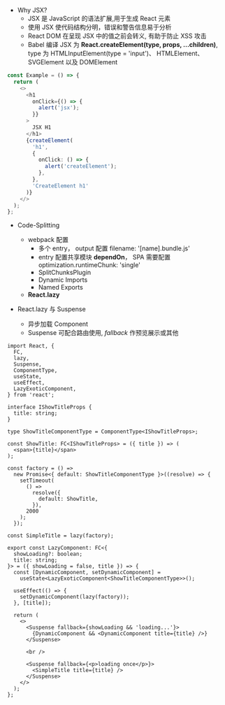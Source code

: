 - Why JSX?
  - JSX 是 JavaScript 的语法扩展,用于生成 React 元素
  - 使用 JSX 使代码结构分明，错误和警告信息易于分析
  - React DOM 在呈现 JSX 中的值之前会转义, 有助于防止 XSS 攻击
  - Babel 编译 JSX 为 **React.createElement(type, props, ...children)**, type 为 HTMLInputElement(type = 'input')、 HTMLElement、 SVGElement 以及 DOMElement

```typescript
const Example = () => {
  return (
    <>
      <h1
        onClick={() => {
          alert('jsx');
        }}
      >
        JSX H1
      </h1>
      {createElement(
        'h1',
        {
          onClick: () => {
            alert('createElement');
          },
        },
        'CreateElement h1'
      )}
    </>
  );
};
```

- Code-Splitting

  - webpack 配置
    - 多个 entry， output 配置 filename: '[name].bundle.js'
    - entry 配置共享模块 **dependOn**， SPA 需要配置 optimization.runtimeChunk: 'single'
    - SplitChunksPlugin
    - Dynamic Imports
    - Named Exports
  - **React.lazy**

- React.lazy 与 Suspense
  - 异步加载 Component
  - Suspense 可配合路由使用, _fallback_ 作预览展示或其他

```typescriptreact
import React, {
  FC,
  lazy,
  Suspense,
  ComponentType,
  useState,
  useEffect,
  LazyExoticComponent,
} from 'react';

interface IShowTitleProps {
  title: string;
}

type ShowTitleComponentType = ComponentType<IShowTitleProps>;

const ShowTitle: FC<IShowTitleProps> = ({ title }) => (
  <span>{title}</span>
);

const factory = () =>
  new Promise<{ default: ShowTitleComponentType }>((resolve) => {
    setTimeout(
      () =>
        resolve({
          default: ShowTitle,
        }),
      2000
    );
  });

const SimpleTitle = lazy(factory);

export const LazyComponent: FC<{
  showLoading?: boolean;
  title: string;
}> = ({ showLoading = false, title }) => {
  const [DynamicComponent, setDynamicComponent] =
    useState<LazyExoticComponent<ShowTitleComponentType>>();

  useEffect(() => {
    setDynamicComponent(lazy(factory));
  }, [title]);

  return (
    <>
      <Suspense fallback={showLoading && 'loading...'}>
        {DynamicComponent && <DynamicComponent title={title} />}
      </Suspense>

      <br />

      <Suspense fallback={<p>loading once</p>}>
        <SimpleTitle title={title} />
      </Suspense>
    </>
  );
};
```
